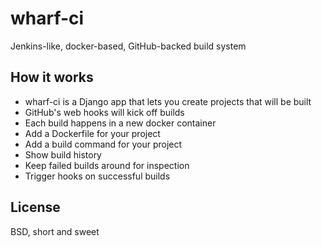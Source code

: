 wharf-ci
========

Jenkins-like, docker-based, GitHub-backed build system

How it works
------------

* wharf-ci is a Django app that lets you create projects that will be built
* GitHub's web hooks will kick off builds
* Each build happens in a new docker container
* Add a Dockerfile for your project
* Add a build command for your project
* Show build history
* Keep failed builds around for inspection
* Trigger hooks on successful builds

License
-------

BSD, short and sweet
